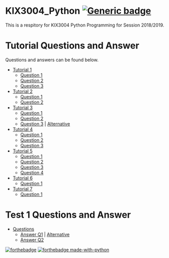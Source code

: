 # KIX3004_Python  [![Generic badge](https://img.shields.io/badge/Updated%20to-Tutorial%207-blue.svg)](https://shields.io/)
This is a respitory for KIX3004 Python Programming for Session 2018/2019.

# Tutorial Questions and Answer
Questions and answers can be found below.
* [Tutorial 1](https://github.com/khvmaths/KIX3004_Python/blob/master/Questions/KIX3004_Tutorial01.pdf)
  - [Question 1](https://github.com/khvmaths/KIX3004_Python/blob/master/Tut1/T1Q1.py)
  - [Question 2](https://github.com/khvmaths/KIX3004_Python/blob/master/Tut1/T1Q2.py)
  - [Question 3](https://github.com/khvmaths/KIX3004_Python/blob/master/Tut1/T1Q3.py)
* [Tutorial 2](https://github.com/khvmaths/KIX3004_Python/blob/master/Questions/KIX3004_Tutorial02.pdf)
  - [Question 1](https://github.com/khvmaths/KIX3004_Python/blob/master/Tut2/T2Q1.py)
  - [Question 2](https://github.com/khvmaths/KIX3004_Python/blob/master/Tut2/T2Q2.py)
* [Tutorial 3](https://github.com/khvmaths/KIX3004_Python/blob/master/Questions/KIX3004_Tutorial03.pdf)
  - [Question 1](https://github.com/khvmaths/KIX3004_Python/blob/master/Tut3/T3Q1.py)
  - [Question 2](https://github.com/khvmaths/KIX3004_Python/blob/master/Tut3/T3Q2.py)
  - [Question 3](https://github.com/khvmaths/KIX3004_Python/blob/master/Tut3/T3Q3.py) | [Alternative](https://github.com/khvmaths/KIX3004_Python/blob/master/Tut3/T3Q3Numpy.py)
* [Tutorial 4](https://github.com/khvmaths/KIX3004_Python/blob/master/Questions/KIX3004_Tutorial04.pdf)
  - [Question 1](https://github.com/khvmaths/KIX3004_Python/blob/master/Tut4/T4Q1.py)
  - [Question 2](https://github.com/khvmaths/KIX3004_Python/blob/master/Tut4/T4Q2.py)
  - [Question 3](https://github.com/khvmaths/KIX3004_Python/blob/master/Tut4/T4Q3.py)
* [Tutorial 5](https://github.com/khvmaths/KIX3004_Python/blob/master/Questions/KIX3004_Tutorial05.pdf)
  - [Question 1](https://github.com/khvmaths/KIX3004_Python/blob/master/Tut5/T5Q1.py)
  - [Question 2](https://github.com/khvmaths/KIX3004_Python/blob/master/Tut5/T5Q2.py)
  - [Question 3](https://github.com/khvmaths/KIX3004_Python/blob/master/Tut5/T5Q3.py)
  - [Question 4](https://github.com/khvmaths/KIX3004_Python/blob/master/Tut5/T5Q4.py)
* [Tutorial 6](https://github.com/khvmaths/KIX3004_Python/blob/master/Questions/KIX3004_Tutorial06.pdf)
  - [Question 1](https://github.com/khvmaths/KIX3004_Python/blob/master/Tut1/T6Q1.py)
* [Tutorial 7](https://github.com/khvmaths/KIX3004_Python/blob/master/Questions/KIX3004_Tutorial07.pdf)
  - [Question 1](https://github.com/khvmaths/KIX3004_Python/blob/master/Tut1/T7Q1.py)

# Test 1 Questions and Answer
* [Questions](https://github.com/khvmaths/KIX3004_Python/blob/master/Questions/KIX3004-Test1.pdf)
  - [Answer Q1](https://github.com/khvmaths/KIX3004_Python/blob/master/Test1/KIE160111Q1.py) | [Alternative](https://github.com/khvmaths/KIX3004_Python/blob/master/Test1/KIE160111Q1_Alt.py)
  - [Answer Q2](https://github.com/khvmaths/KIX3004_Python/blob/master/Test1/KIE160111Q2.py)
  
[![forthebadge](https://forthebadge.com/images/badges/built-with-love.svg)](https://forthebadge.com) [![forthebadge made-with-python](http://ForTheBadge.com/images/badges/made-with-python.svg)](https://www.python.org/)
